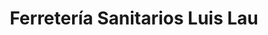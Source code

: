 ---
title: "Ferretería Sanitarios Luis Lau"
url: /lima/ferreteria-sanitarios-luis-lau/
shop: hardware
---
